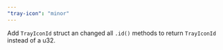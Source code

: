 ```yaml
---
"tray-icon": "minor"
---
```


Add `TrayIconId` struct an changed all `.id()` methods to return `TrayIconId` instead of a u32.
